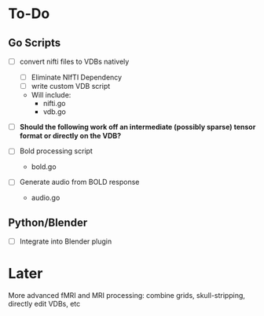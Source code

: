 # To-Do
## Go Scripts
- [ ] convert nifti files to VDBs natively
    - [ ] Eliminate NIfTI Dependency
    - [ ] write custom VDB script
    - Will include:
        - nifti.go
        - vdb.go

- [ ] **Should the following work off an intermediate (possibly sparse) tensor format or directly on the VDB?**
- [ ] Bold processing script
    - bold.go
- [ ] Generate audio from BOLD response
    - audio.go
## Python/Blender
- [ ] Integrate into Blender plugin

# Later
More advanced fMRI and MRI processing: combine grids, skull-stripping, directly edit VDBs, etc